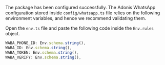 The package has been configured successfully. The Adonis WhatsApp configuration stored inside `config/whatsapp.ts` file relies on the following environment variables, and hence we recommend validating them.

Open the `env.ts` file and paste the following code inside the `Env.rules` object.

```ts
WABA_PHONE_ID: Env.schema.string(),
WABA_ID: Env.schema.string(),
WABA_TOKEN: Env.schema.string(),
WABA_VERIFY: Env.schema.string(),
```
